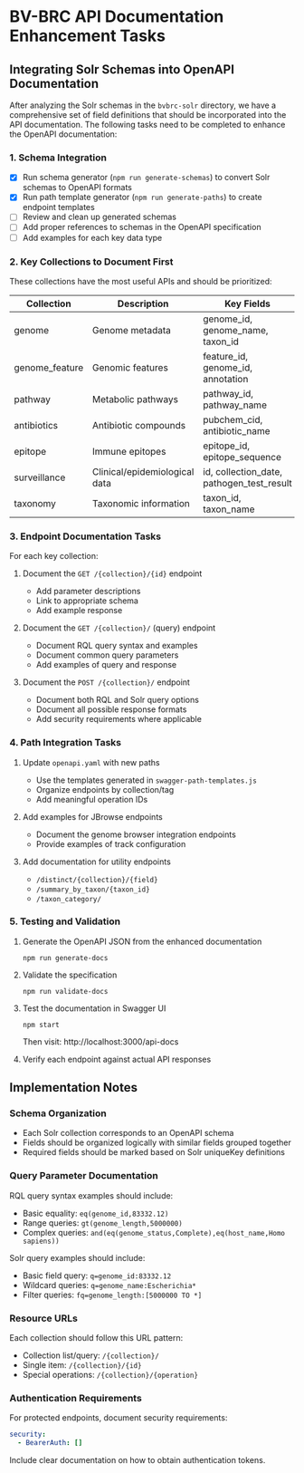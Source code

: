 # BV-BRC API Documentation Enhancement Tasks

## Integrating Solr Schemas into OpenAPI Documentation

After analyzing the Solr schemas in the `bvbrc-solr` directory, we have a comprehensive set of field definitions that should be incorporated into the API documentation. The following tasks need to be completed to enhance the OpenAPI documentation:

### 1. Schema Integration

- [x] Run schema generator (`npm run generate-schemas`) to convert Solr schemas to OpenAPI formats
- [x] Run path template generator (`npm run generate-paths`) to create endpoint templates
- [ ] Review and clean up generated schemas
- [ ] Add proper references to schemas in the OpenAPI specification
- [ ] Add examples for each key data type

### 2. Key Collections to Document First

These collections have the most useful APIs and should be prioritized:

| Collection | Description | Key Fields | Priority |
|------------|-------------|------------|----------|
| genome | Genome metadata | genome_id, genome_name, taxon_id | High |
| genome_feature | Genomic features | feature_id, genome_id, annotation | High |
| pathway | Metabolic pathways | pathway_id, pathway_name | Medium |
| antibiotics | Antibiotic compounds | pubchem_cid, antibiotic_name | Medium |
| epitope | Immune epitopes | epitope_id, epitope_sequence | Medium |
| surveillance | Clinical/epidemiological data | id, collection_date, pathogen_test_result | High |
| taxonomy | Taxonomic information | taxon_id, taxon_name | Medium |

### 3. Endpoint Documentation Tasks

For each key collection:

1. Document the `GET /{collection}/{id}` endpoint
   - Add parameter descriptions
   - Link to appropriate schema
   - Add example response

2. Document the `GET /{collection}/` (query) endpoint
   - Document RQL query syntax and examples
   - Document common query parameters
   - Add examples of query and response

3. Document the `POST /{collection}/` endpoint
   - Document both RQL and Solr query options
   - Document all possible response formats
   - Add security requirements where applicable

### 4. Path Integration Tasks

1. Update `openapi.yaml` with new paths
   - Use the templates generated in `swagger-path-templates.js`
   - Organize endpoints by collection/tag
   - Add meaningful operation IDs

2. Add examples for JBrowse endpoints
   - Document the genome browser integration endpoints
   - Provide examples of track configuration

3. Add documentation for utility endpoints
   - `/distinct/{collection}/{field}`
   - `/summary_by_taxon/{taxon_id}`
   - `/taxon_category/`

### 5. Testing and Validation

1. Generate the OpenAPI JSON from the enhanced documentation
   ```
   npm run generate-docs
   ```

2. Validate the specification
   ```
   npm run validate-docs
   ```

3. Test the documentation in Swagger UI
   ```
   npm start
   ```
   Then visit: http://localhost:3000/api-docs

4. Verify each endpoint against actual API responses

## Implementation Notes

### Schema Organization

- Each Solr collection corresponds to an OpenAPI schema
- Fields should be organized logically with similar fields grouped together
- Required fields should be marked based on Solr uniqueKey definitions

### Query Parameter Documentation

RQL query syntax examples should include:
- Basic equality: `eq(genome_id,83332.12)`
- Range queries: `gt(genome_length,5000000)`
- Complex queries: `and(eq(genome_status,Complete),eq(host_name,Homo sapiens))`

Solr query examples should include:
- Basic field query: `q=genome_id:83332.12`
- Wildcard queries: `q=genome_name:Escherichia*`
- Filter queries: `fq=genome_length:[5000000 TO *]`

### Resource URLs

Each collection should follow this URL pattern:
- Collection list/query: `/{collection}/`
- Single item: `/{collection}/{id}`
- Special operations: `/{collection}/{operation}`

### Authentication Requirements

For protected endpoints, document security requirements:
```yaml
security:
  - BearerAuth: []
```

Include clear documentation on how to obtain authentication tokens.
